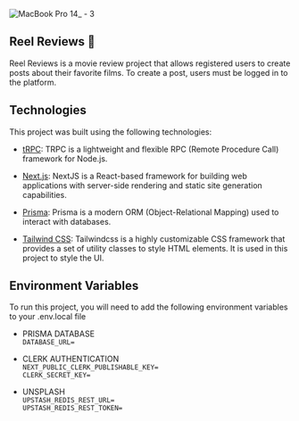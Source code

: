 ![MacBook Pro 14_ - 3](https://user-images.githubusercontent.com/66570560/229381059-a3b21029-883f-4f4b-9e33-9e52858e75cc.png)

## Reel Reviews 🎥

Reel Reviews is a movie review project that allows registered users to create posts about their favorite films. To create a post, users must be logged in to the platform.

## Technologies

This project was built using the following technologies:

- [tRPC](https://trpc.io): TRPC is a lightweight and flexible RPC (Remote Procedure Call) framework for Node.js.

- [Next.js](https://nextjs.org): NextJS is a React-based framework for building web applications with server-side rendering and static site generation capabilities.

- [Prisma](https://prisma.io): Prisma is a modern ORM (Object-Relational Mapping) used to interact with databases.

- [Tailwind CSS](https://tailwindcss.com): Tailwindcss is a highly customizable CSS framework that provides a set of utility classes to style HTML elements. It is used in this project to style the UI.

## Environment Variables

To run this project, you will need to add the following environment variables to your .env.local file

- PRISMA DATABASE <br>
`DATABASE_URL=`

- CLERK AUTHENTICATION <br>
`NEXT_PUBLIC_CLERK_PUBLISHABLE_KEY=` <br>
`CLERK_SECRET_KEY=`

- UNSPLASH <br>
`UPSTASH_REDIS_REST_URL=` <br>
`UPSTASH_REDIS_REST_TOKEN=`
